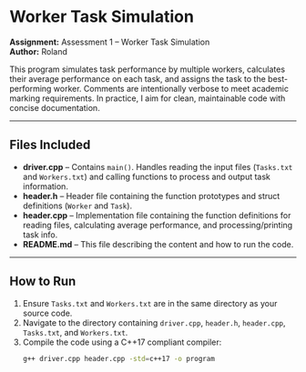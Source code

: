 # Worker Task Simulation

**Assignment:** Assessment 1 – Worker Task Simulation  
**Author:** Roland  

This program simulates task performance by multiple workers, calculates their average performance on each task, and assigns the task to the best-performing worker.
Comments are intentionally verbose to meet academic marking requirements. In practice, I aim for clean, maintainable code with concise documentation.

---

## Files Included
- **driver.cpp** – Contains `main()`. Handles reading the input files (`Tasks.txt` and `Workers.txt`) and calling functions to process and output task information.  
- **header.h** – Header file containing the function prototypes and struct definitions (`Worker` and `Task`).  
- **header.cpp** – Implementation file containing the function definitions for reading files, calculating average performance, and processing/printing task info.  
- **README.md** – This file describing the content and how to run the code.  

---

## How to Run
1. Ensure `Tasks.txt` and `Workers.txt` are in the same directory as your source code.  
2. Navigate to the directory containing `driver.cpp`, `header.h`, `header.cpp`, `Tasks.txt`, and `Workers.txt`.  
3. Compile the code using a C++17 compliant compiler:  
   ```bash
   g++ driver.cpp header.cpp -std=c++17 -o program
